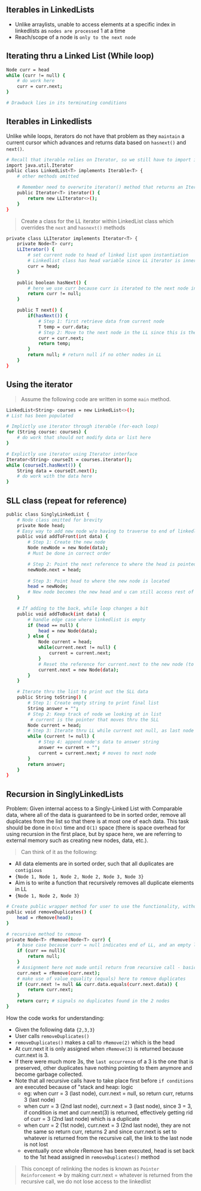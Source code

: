 ## Iterables in LinkedLists
* Unlike arraylists, unable to access elements at a specific index in linkedlists as `nodes are processed` 1 at a time
* Reach/scope of a node is `only to the next node`

## Iterating thru a Linked List (While loop)
```sh
Node curr = head
while (curr != null) {
    # do work here
    curr = curr.next;
}

# Drawback lies in its terminating conditions
```
## Iterables in Linkedlists
Unlike while loops, iterators do not have that problem as they `maintain` a current cursor which advances and returns data based on `hasnext()` and `next()`.
```sh
# Recall that iterable relies on Iterator, so we still have to import it
import java.util.Iterator
public class LinkedList<T> implements Iterable<T> {
    # other methods omitted

    # Remember need to overwrite iterator() method that returns an Iterator
    public Iterator<T> iterator() {
        return new LLIterator<>();
    }
}
```
> Create a class for the LL iterator within LinkedList class which overrides the `next` and `hasnext()` methods
```sh
private class LLIterator implements Iterator<T> {
    private Node<T> curr;
    LLIterator() {
        # set current node to head of linked list upon instantiation
        # Linkedlist class has head variable since LL iterator is inner class of it, it can access
        curr = head;
    }

    public boolean hasNext() {
        # here we use curr because curr is iterated to the next node in the LL, if curr.next = null, curr is assigned to become null and hence hasNext() returns false
        return curr != null;
    }

    public T next() {
        if(hasNext()) {
            # Step 1: first retrieve data from current node
            T temp = curr.data;  
            # Step 2: Move to the next node in the LL since this is the next() method
            curr = curr.next; 
            return temp; 
        }
        return null; # return null if no other nodes in LL
    }
}
```
## Using the iterator
> Assume the following code are written in some `main` method.
```sh
LinkedList<String> courses = new LinkedList<>();
# List has been populated

# Implictly use iterator through iterable (for-each loop)
for (String course: courses) {
    # do work that should not modify data or list here   
}

# Explictly use iterator using Iterator interface
Iterator<String> courseIt = courses.iterator();
while (courseIt.hasNext()) {
    String data = courseIt.next();
    # do work with the data here
}
```
## SLL class (repeat for reference)
```sh
public class SinglyLinkedList {
    # Node class omitted for brevity
    private Node head;
    # Easy way to add new node w/o having to traverse to end of linkedlist
    public void addToFront(int data) {
        # Step 1: Create the new node
        Node newNode = new Node(data);
        # Must be done in correct order

        # Step 2: Point the next reference to where the head is pointed to
        newNode.next = head; 
        
        # Step 3: Point head to where the new node is located
        head = newNode;  
        # New node becomes the new head and u can still access rest of the list
    } 

    # If adding to the back, while loop changes a bit
    public void addToBack(int data) {
        # handle edge case where linkedlist is empty
        if (head == null) {     
            head = new Node(data);
        } else {
            Node current = head;
            while(current.next != null) {
                current = current.next;
            }
            # Reset the reference for current.next to the new node (to ensure we stop at the end)
            current.next = new Node(data);
        }
    }

    # Iterate thru the list to print out the SLL data
    public String toString() {
        # Step 1: Create empty string to print final list
        String answer = "";
        # Step 2: Keep track of node we looking at in list
         # current is the pointer that moves thru the SLL
        Node current = head;
        # Step 3: Iterate thru LL while current not null, as last node in linked list points to null (next)
        while (current != null) {
            # Step 4: append node's data to answer string
            answer += current + "";
            current = current.next; # moves to next node
        }
        return answer;
    }
}
```
## Recursion in SinglyLinkedLists
Problem: Given internal access to a Singly-Linked List with Comparable data, where all of the data is guaranteed to be in sorted order, remove all duplicates from the list so that there is at most one of each data. This task should be done in `O(n)` time and `O(1)` space (there is space overhead for using recursion in the first place, but by  space here, we are referring to external memory such as creating new nodes, data, etc.).

> Can think of it as the following:
* All data elements are in sorted order, such that all duplicates are `contigious`
* `{Node 1, Node 1, Node 2, Node 2, Node 3, Node 3}`
* Aim is to write a function that recursively removes all duplicate elements in LL
* `{Node 1, Node 2, Node 3}`
```sh
# Create public wrapper method for user to use the functionality, without knowing implementation
public void removeDuplicates() {
    head = rRemove(head);
}

# recursive method to remove
private Node<T> rRemove(Node<T> curr) {
    # base case because curr = null indicates end of LL, and an empty list is devoid of duplicates 
    if (curr == null){
        return null;
    } 
    # Assignment here not made until return from recursive call - basically we want the curr.next to keep updating until we reach the end of the list till curr = null
    curr.next = rRemove(curr.next);
    # make use of value_equality (equals) here to remove duplicates
    if (curr.next != null && curr.data.equals(curr.next.data)) {
        return curr.next;
    }
    return curr; # signals no duplicates found in the 2 nodes
}
```
How the code works for understanding:
* Given the following data `{2,3,3}`
* User calls `removeDuplicates()`
* `removeDuplicates()` makes a call to `rRemove(2)` which is the head
* At curr.next it is only assigned when `rRemove(3)` is returned because curr.next is 3. 
* If there were much more 3s, the `last occurrence` of a 3 is the one that is preserved, other duplicates have nothing pointing to them anymore and become garbage collected.
* Note that all recursive calls have to take place first before `if conditions` are executed because of "stack and heap: logic
    * eg: when curr = 3 (last node), curr.next = null, so return curr, returns 3 (last node)
    * when curr = 3 (2nd last node), curr.next = 3 (last node), since 3 = 3, if condition is met and curr.next(3) is returned, effectively getting rid of curr = 3 (2nd last node) which is a duplicate
    * when curr = 2 (1st node), curr.next = 3 (2nd last node), they are not the same so return curr, returns 2 and since curr.next is set to whatever is returned from the recursive call, the link to the last node is not lost
    * eventually once whole rRemove has been executed, head is set back to the 1st head assigned in `removeDuplicates()` method
> This concept of relinking the nodes is known as `Pointer Reinforcement` => by making curr.next = whatever is returned from the recursive call, we do not lose access to the linkedlist